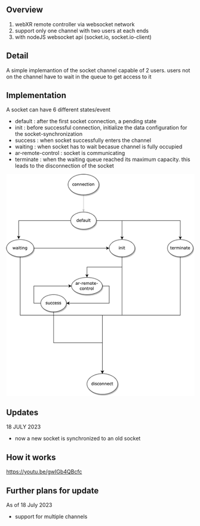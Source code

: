 ## Overview
1. webXR remote controller via websocket network
2. support only one channel with two users at each ends
3. with nodeJS websocket api (socket.io, socket.io-client)

## Detail 
A simple implemantion of the socket channel capable of 2 users. users not on the channel have to wait in the queue to get access to it

## Implementation
A socket can have 6 different states/event
- default : after the first socket connection, a pending state
- init : before successful connection, initialize the data configuration for the socket-synchronization
- success : when socket successfully enters the channel
- waiting : when socket has to wait becasue channel is fully occupied 
- ar-remote-control : socket is communicating 
- terminate : when the waiting queue reached its maximum capacity. this leads to the disconnection of the socket

![socket state diagram](./public/states.png)

## Updates
18 JULY 2023
- now a new socket is synchronized to an old socket

## How it works 
https://youtu.be/gwIGb4QBcfc



## Further plans for update
As of 18 July 2023
- support for multiple channels 
